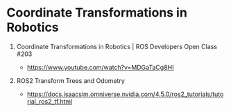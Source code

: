 # Coordinate Transformations in Robotics 

1. Coordinate Transformations in Robotics | ROS Developers Open Class #203
    * https://www.youtube.com/watch?v=MDGaTaCg8HI
     
2. ROS2 Transform Trees and Odometry
   * https://docs.isaacsim.omniverse.nvidia.com/4.5.0/ros2_tutorials/tutorial_ros2_tf.html
